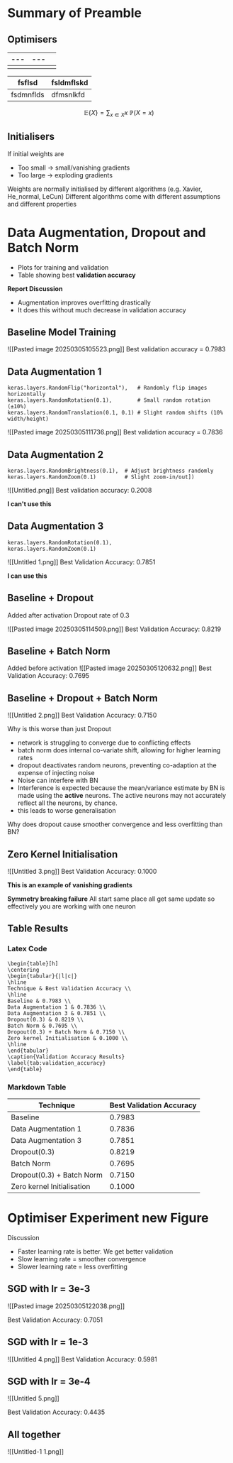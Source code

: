 # Summary of Preamble
## Optimisers

| --- | --- |     |
| --- | --- | --- |
|     |     |     |

| fsflsd    | fsldmflskd |
| --------- | ---------- |
| fsdmnflds | dfmsnlkfd  |
$$\mathbb{E} \{ X\} = \sum_{x\in X} x\  \mathbb{P}(X = x)$$


## Initialisers

If initial weights are
- Too small -> small/vanishing gradients
- Too large -> exploding gradients

Weights are normally initialised by different algorithms (e.g. Xavier, He_normal, LeCun)
Different algorithms come with different assumptions and different properties


# Data Augmentation, Dropout and Batch Norm

- Plots for training and validation
- Table showing best **validation accuracy**

**Report Discussion**
- Augmentation improves overfitting drastically
- It does this without much decrease in validation accuracy
## Baseline Model Training

![[Pasted image 20250305105523.png]]
Best validation accuracy = 0.7983
## Data Augmentation 1

```
keras.layers.RandomFlip("horizontal"),   # Randomly flip images horizontally
keras.layers.RandomRotation(0.1),        # Small random rotation (±10%)
keras.layers.RandomTranslation(0.1, 0.1) # Slight random shifts (10% width/height)
```

![[Pasted image 20250305111736.png]]
Best validation accuracy = 0.7836
## Data Augmentation 2


```
keras.layers.RandomBrightness(0.1),  # Adjust brightness randomly    
keras.layers.RandomZoom(0.1)         # Slight zoom-in/out])
```

![[Untitled.png]]
Best validation accuracy: 0.2008

**I can't use this**
## Data Augmentation 3

```
keras.layers.RandomRotation(0.1),   
keras.layers.RandomZoom(0.1)        
```

![[Untitled 1.png]]
Best Validation Accuracy: 0.7851

**I can use this**

## Baseline + Dropout 
Added after activation
Dropout rate of 0.3


![[Pasted image 20250305114509.png]]
Best Validation Accuracy: 0.8219
## Baseline + Batch Norm
Added before activation
![[Pasted image 20250305120632.png]]
Best Validation Accuracy: 0.7695

## Baseline + Dropout + Batch Norm


![[Untitled 2.png]]
Best Validation Accuracy: 0.7150

Why is this worse than just Dropout
- network is struggling to converge due to conflicting effects
- batch norm does internal co-variate shift, allowing for higher learning rates
- dropout deactivates random neurons, preventing co-adaption at the expense of injecting noise
- Noise can interfere with BN
- Interference is expected because the mean/variance estimate by BN is made using the **active** neurons. The active neurons may not accurately reflect all the neurons, by chance. 
- this leads to worse generalisation

Why does dropout cause smoother convergence and less overfitting than BN?


## Zero Kernel Initialisation 


![[Untitled 3.png]]
Best Validation Accuracy: 0.1000

**This is an example of vanishing gradients**

**Symmetry breaking failure**
All start same place
all get same update
so effectively you are working with one neuron
## Table Results

### Latex Code

```
\begin{table}[h]
\centering
\begin{tabular}{|l|c|}
\hline
Technique & Best Validation Accuracy \\
\hline
Baseline & 0.7983 \\
Data Augmentation 1 & 0.7836 \\
Data Augmentation 3 & 0.7851 \\
Dropout(0.3) & 0.8219 \\
Batch Norm & 0.7695 \\
Dropout(0.3) + Batch Norm & 0.7150 \\
Zero kernel Initialisation & 0.1000 \\
\hline
\end{tabular}
\caption{Validation Accuracy Results}
\label{tab:validation_accuracy}
\end{table}
```
### Markdown Table

| Technique                  | Best Validation Accuracy |
| -------------------------- | ------------------------ |
| Baseline                   | 0.7983                   |
| Data Augmentation 1        | 0.7836                   |
| Data Augmentation 3        | 0.7851                   |
| Dropout(0.3)               | 0.8219                   |
| Batch Norm                 | 0.7695                   |
| Dropout(0.3) + Batch Norm  | 0.7150                   |
| Zero kernel Initialisation | 0.1000                   |

# Optimiser Experiment new Figure

Discussion
- Faster learning rate is better. We get better validation 
- Slow learning rate = smoother convergence
- Slower learning rate = less overfitting
## SGD with lr = 3e-3

![[Pasted image 20250305122038.png]]

Best Validation Accuracy: 0.7051


## SGD with lr = 1e-3

![[Untitled 4.png]]
Best Validation Accuracy: 0.5981


## SGD with lr = 3e-4

![[Untitled 5.png]]

Best Validation Accuracy: 0.4435


## All together

![[Untitled-1 1.png]]
